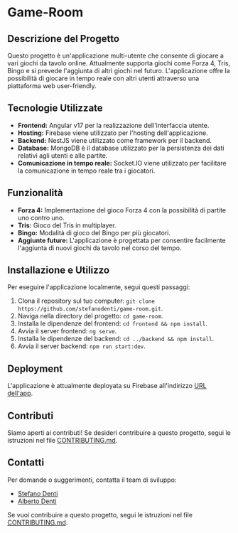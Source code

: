 # Game-Room

## Descrizione del Progetto

Questo progetto è un'applicazione multi-utente che consente di giocare a vari giochi da tavolo online. Attualmente supporta giochi come Forza 4, Tris, Bingo e si prevede l'aggiunta di altri giochi nel futuro. L'applicazione offre la possibilità di giocare in tempo reale con altri utenti attraverso una piattaforma web user-friendly.

## Tecnologie Utilizzate

- **Frontend:** Angular v17 per la realizzazione dell'interfaccia utente.
- **Hosting:** Firebase viene utilizzato per l'hosting dell'applicazione.
- **Backend:** NestJS viene utilizzato come framework per il backend.
- **Database:** MongoDB è il database utilizzato per la persistenza dei dati relativi agli utenti e alle partite.
- **Comunicazione in tempo reale:** Socket.IO viene utilizzato per facilitare la comunicazione in tempo reale tra i giocatori.

## Funzionalità

- **Forza 4:** Implementazione del gioco Forza 4 con la possibilità di partite uno contro uno.
- **Tris:** Gioco del Tris in multiplayer.
- **Bingo:** Modalità di gioco del Bingo per più giocatori.
- **Aggiunte future:** L'applicazione è progettata per consentire facilmente l'aggiunta di nuovi giochi da tavolo nel corso del tempo.

## Installazione e Utilizzo

Per eseguire l'applicazione localmente, segui questi passaggi:

1. Clona il repository sul tuo computer: `git clone https://github.com/stefanodenti/game-room.git`.
2. Naviga nella directory del progetto: `cd game-room`.
3. Installa le dipendenze del frontend: `cd frontend && npm install`.
4. Avvia il server frontend: `ng serve`.
5. Installa le dipendenze del backend: `cd ../backend && npm install`.
6. Avvia il server backend: `npm run start:dev`.

## Deployment

L'applicazione è attualmente deployata su Firebase all'indirizzo [URL dell'app]([https://example.firebaseapp.com](https://gameroom-53317.web.app/)).

## Contributi

Siamo aperti ai contributi! Se desideri contribuire a questo progetto, segui le istruzioni nel file [CONTRIBUTING.md](link_al_contributing_file).

## Contatti

Per domande o suggerimenti, contatta il team di sviluppo:

- [Stefano Denti](https://github.com/stefanodenti)
- [Alberto Denti](https://github.com/windyle)

Se vuoi contribuire a questo progetto, segui le istruzioni nel file [CONTRIBUTING.md](link_al_contributing_file).
